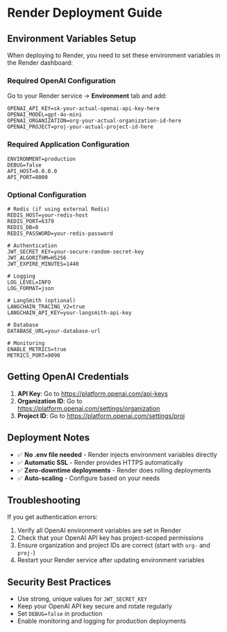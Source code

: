 # Render Deployment Guide

## Environment Variables Setup

When deploying to Render, you need to set these environment variables in the Render dashboard:

### Required OpenAI Configuration

Go to your Render service → **Environment** tab and add:

```
OPENAI_API_KEY=sk-your-actual-openai-api-key-here
OPENAI_MODEL=gpt-4o-mini
OPENAI_ORGANIZATION=org-your-actual-organization-id-here
OPENAI_PROJECT=proj-your-actual-project-id-here
```

### Required Application Configuration

```
ENVIRONMENT=production
DEBUG=false
API_HOST=0.0.0.0
API_PORT=8000
```

### Optional Configuration

```
# Redis (if using external Redis)
REDIS_HOST=your-redis-host
REDIS_PORT=6379
REDIS_DB=0
REDIS_PASSWORD=your-redis-password

# Authentication
JWT_SECRET_KEY=your-secure-random-secret-key
JWT_ALGORITHM=HS256
JWT_EXPIRE_MINUTES=1440

# Logging
LOG_LEVEL=INFO
LOG_FORMAT=json

# LangSmith (optional)
LANGCHAIN_TRACING_V2=true
LANGCHAIN_API_KEY=your-langsmith-api-key

# Database
DATABASE_URL=your-database-url

# Monitoring
ENABLE_METRICS=true
METRICS_PORT=9090
```

## Getting OpenAI Credentials

1. **API Key**: Go to https://platform.openai.com/api-keys
2. **Organization ID**: Go to https://platform.openai.com/settings/organization
3. **Project ID**: Go to https://platform.openai.com/settings/proj

## Deployment Notes

- ✅ **No .env file needed** - Render injects environment variables directly
- ✅ **Automatic SSL** - Render provides HTTPS automatically
- ✅ **Zero-downtime deployments** - Render does rolling deployments
- ✅ **Auto-scaling** - Configure based on your needs

## Troubleshooting

If you get authentication errors:

1. Verify all OpenAI environment variables are set in Render
2. Check that your OpenAI API key has project-scoped permissions
3. Ensure organization and project IDs are correct (start with `org-` and `proj-`)
4. Restart your Render service after updating environment variables

## Security Best Practices

- Use strong, unique values for `JWT_SECRET_KEY`
- Keep your OpenAI API key secure and rotate regularly
- Set `DEBUG=false` in production
- Enable monitoring and logging for production deployments
